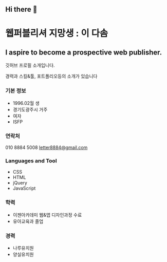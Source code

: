 ## Hi there 👋

<!--
**dasom8884/dasom8884** is a ✨ _special_ ✨ repository because its `README.md` (this file) appears on your GitHub profile.

Here are some ideas to get you started:

- 🔭 I’m currently working on ...
- 🌱 I’m currently learning ...
- 👯 I’m looking to collaborate on ...
- 🤔 I’m looking for help with ...
- 💬 Ask me about ...
- 📫 How to reach me: ...
- 😄 Pronouns: ...
- ⚡ Fun fact: ...
-->
# 웹퍼블리셔 지망생 : 이 다솜
## I aspire to become a prospective web publisher.
깃허브 프로필 소개입니다.

경력과 스킬&툴, 포트폴리오등의 소개가 있습니다

### 기본 정보
- 1996.02월 생
- 경기도광주시 거주
- 여자
- ISFP

### 연락처
010 8884 5008
letter8884@gmail.com

### Languages and Tool
- CSS
- HTML
- jQuery
- JavaScript

### 학력
- 이젠아카데미 웹&앱 디자인과정 수료
- 유아교육과 졸업

### 경력
- 나루유치원
- 양실유치원

